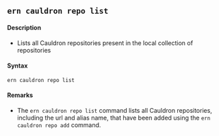 ## `ern cauldron repo list`

#### Description

- Lists all Cauldron repositories present in the local collection of repositories

#### Syntax

`ern cauldron repo list`

#### Remarks

- The `ern cauldron repo list` command lists all Cauldron repositories, including the url and alias name, that have been added using the `ern cauldron repo add` command.

